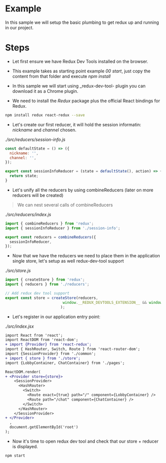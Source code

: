 # Example

In this sample we will setup the basic plumbing to get redux up and running in our project.

# Steps

- Let first ensure we have Redux Dev Tools installed on the browser.

- This example takes as starting point example _00 start_, just copy the content from that folder and execute _npm install_

- In this sample we will start using _redux-dev-tool- plugin you can download it as a Chrome plugin.

- We need to install the _Redux_ package plus the official React bindings for Redux.

```bash
npm install redux react-redux --save
```

- Let's create our first reducer, it will hold the session informatin: _nickname_ and _channel_ chosen.

_./src/reducers/session-info.js_

```javascript
const defaultState = () => ({
  nickname: '',
  channel: '',
});

export const sessionInfoReducer = (state = defaultState(), action) => {
  return state;
}
```

- Let's unify all the reducers by using combineReducers (later on more reducers will be created)

> We can nest several calls of combineReducers

_./src/reducers/index.js_

```javascript
import { combineReducers } from 'redux';
import { sessionInfoReducer } from './session-info';

export const reducers = combineReducers({
  sessionInfoReducer,
});
```

- Now that we have the reducers we need to place them in the application single store, let's setup as well 
redux-dev-tool support

_./src/store.js_ 

```javascript
import { createStore } from 'redux';
import { reducers } from './reducers';

// Add redux dev tool support
export const store = createStore(reducers, 
                          window.__REDUX_DEVTOOLS_EXTENSION__ && window.__REDUX_DEVTOOLS_EXTENSION__()
                         );  
```

- Let's register in our application entry point:

_./src/index.jsx_

```diff
import React from 'react';
import ReactDOM from 'react-dom';
+ import {Provider} from 'react-redux';
import { HashRouter, Switch, Route } from 'react-router-dom';
import {SessionProvider} from './common';
+ import { store } from './store';
import {LobbyContainer, ChatContainer} from './pages';

ReactDOM.render(
+ <Provider store={store}>
    <SessionProvider>
      <HashRouter>
        <Switch>
          <Route exact={true} path="/" component={LobbyContainer} />
          <Route path="/chat" component={ChatContainer} />
        </Switch>
      </HashRouter>
    </SessionProvider>
+ </Provider>  
  ,
  document.getElementById('root')
);
```

- Now it's time to open redux dev tool and check that our store + reducer is displayed.

```bash
npm start
```



